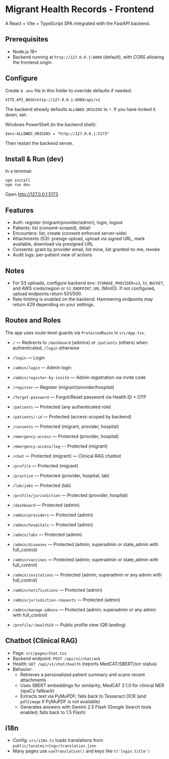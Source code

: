 # Migrant Health Records - Frontend

A React + Vite + TypeScript SPA integrated with the FastAPI backend.

## Prerequisites

- Node.js 18+
- Backend running at `http://127.0.0.1:8000` (default), with CORS allowing the frontend origin

## Configure

Create a `.env` file in this folder to override defaults if needed:

```
VITE_API_BASE=http://127.0.0.1:8000/api/v1
```

The backend already defaults `ALLOWED_ORIGINS` to `*`. If you have locked it down, set:

Windows PowerShell (in the backend shell):
```
$env:ALLOWED_ORIGINS = "http://127.0.0.1:5173"
```
Then restart the backend server.

## Install & Run (dev)

In a terminal:
```
npm install
npm run dev
```
Open http://127.0.0.1:5173

## Features

- Auth: register (migrant/provider/admin), login, logout
- Patients: list (consent-scoped), detail
- Encounters: list, create (consent enforced server-side)
- Attachments (S3): presign upload, upload via signed URL, mark available, download via presigned URL
- Consents: grant by provider email, list mine, list granted-to-me, revoke
- Audit logs: per-patient view of actions

## Notes

- For S3 uploads, configure backend env: `STORAGE_PROVIDER=s3`, `S3_BUCKET`, and AWS creds/region or `S3_ENDPOINT_URL` (MinIO). If not configured, upload endpoints return 501/500.
- Rate limiting is enabled on the backend. Hammering endpoints may return 429 depending on your settings.

## Routes and Roles

The app uses route-level guards via `ProtectedRoute` in `src/App.tsx`.

- `/` — Redirects to `/dashboard` (admins) or `/patients` (others) when authenticated; `/login` otherwise
- `/login` — Login
- `/admin/login` — Admin login
- `/admin/register-by-invite` — Admin registration via invite code
- `/register` — Register (migrant/provider/hospital)
- `/forgot-password` — Forgot/Reset password via Health ID + OTP

- `/patients` — Protected (any authenticated role)
- `/patients/:id` — Protected (access-scoped by backend)
- `/consents` — Protected (migrant, provider, hospital)
- `/emergency-access` — Protected (provider, hospital)
- `/emergency-access/log` — Protected (migrant)
- `/chat` — Protected (migrant) — Clinical RAG chatbot
- `/profile` — Protected (migrant)
- `/practice` — Protected (provider, hospital, lab)
- `/lab/jobs` — Protected (lab)
- `/profile/jurisdiction` — Protected (provider, hospital)

- `/dashboard` — Protected (admin)
- `/admin/providers` — Protected (admin)
- `/admin/hospitals` — Protected (admin)
- `/admin/labs` — Protected (admin)
- `/admin/diseases` — Protected (admin; superadmin or state_admin with full_control)
- `/admin/vaccines` — Protected (admin; superadmin or state_admin with full_control)
- `/admin/invitations` — Protected (admin; superadmin or any admin with full_control)
- `/admin/notifications` — Protected (admin)
- `/admin/jurisdiction-requests` — Protected (admin)
- `/admin/manage-admins` — Protected (admin; superadmin or any admin with full_control)

- `/profile/:healthId` — Public profile view (QR landing)

## Chatbot (Clinical RAG)

- Page: `src/pages/Chat.tsx`
- Backend endpoint: `POST /api/v1/chat/ask`
- Health: `GET /api/v1/chat/health` (reports MedCAT/SBERT/ocr status)
- Behavior:
  - Retrieves a personalized patient summary and scans recent attachments
  - Uses SBERT embeddings for similarity; MedCAT 2.1.0 for clinical NER (spaCy fallback)
  - Extracts text via PyMuPDF; falls back to Tesseract OCR (and `pdf2image` if PyMuPDF is not available)
  - Generates answers with Gemini 2.5 Flash (Google Search tools enabled; falls back to 1.5 Flash)

## i18n

- Config: `src/i18n.ts` loads translations from `public/locales/<lng>/translation.json`
- Many pages use `useTranslation()` and keys like `t('login.title')`
